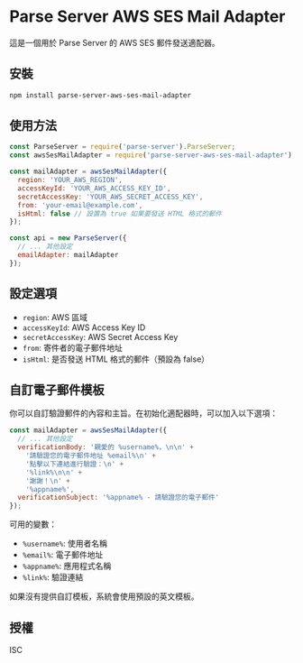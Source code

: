 # Parse Server AWS SES Mail Adapter

這是一個用於 Parse Server 的 AWS SES 郵件發送適配器。

## 安裝

```bash
npm install parse-server-aws-ses-mail-adapter
```

## 使用方法

```javascript
const ParseServer = require('parse-server').ParseServer;
const awsSesMailAdapter = require('parse-server-aws-ses-mail-adapter');

const mailAdapter = awsSesMailAdapter({
  region: 'YOUR_AWS_REGION',
  accessKeyId: 'YOUR_AWS_ACCESS_KEY_ID',
  secretAccessKey: 'YOUR_AWS_SECRET_ACCESS_KEY',
  from: 'your-email@example.com',
  isHtml: false // 設置為 true 如果要發送 HTML 格式的郵件
});

const api = new ParseServer({
  // ... 其他設定
  emailAdapter: mailAdapter
});
```

## 設定選項

- `region`: AWS 區域
- `accessKeyId`: AWS Access Key ID
- `secretAccessKey`: AWS Secret Access Key
- `from`: 寄件者的電子郵件地址
- `isHtml`: 是否發送 HTML 格式的郵件（預設為 false）

## 自訂電子郵件模板

你可以自訂驗證郵件的內容和主旨。在初始化適配器時，可以加入以下選項：

```javascript
const mailAdapter = awsSesMailAdapter({
  // ... 其他設定
  verificationBody: '親愛的 %username%，\n\n' +
    '請驗證您的電子郵件地址 %email%\n' +
    '點擊以下連結進行驗證：\n' +
    '%link%\n\n' +
    '謝謝！\n' +
    '%appname%',
  verificationSubject: '%appname% - 請驗證您的電子郵件'
});
```

可用的變數：
- `%username%`: 使用者名稱
- `%email%`: 電子郵件地址
- `%appname%`: 應用程式名稱
- `%link%`: 驗證連結

如果沒有提供自訂模板，系統會使用預設的英文模板。

## 授權

ISC
